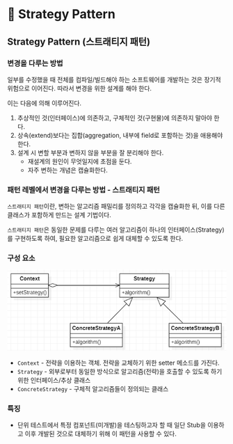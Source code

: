 # 📜 Strategy Pattern

## Strategy Pattern (스트래티지 패턴)

### 변경을 다루는 방법

일부를 수정했을 때 전체를 컴파일/빌드해야 하는 소프트웨어를 개발하는 것은 장기적 위험으로 이어진다. 따라서 변경을 위한 설계를 해야 한다.

이는 다음에 의해 이루어진다.

1. 추상적인 것(인터페이스)에 의존하고, 구체적인 것(구현물)에 의존하지 말아야 한다.
2. 상속(extend)보다는 집합(aggregation, 내부에 field로 포함하는 것)을 애용해야 한다.
3. 설계 시 변할 부분과 변하지 않을 부분을 잘 분리해야 한다.
    - 재설계의 원인이 무엇일지에 초점을 둔다.
    - 자주 변하는 개념은 캡슐화한다.

### 패턴 레벨에서 변경을 다루는 방법 - 스트래티지 패턴

`스트래티지 패턴`이란, 변하는 알고리즘 패밀리를 정의하고 각각을 캡슐화한 뒤, 이를 다른 클래스가 포함하게 만드는 설계 기법이다.

`스트래티지 패턴`은 동일한 문제를 다루는 여러 알고리즘이 하나의 인터페이스(Strategy)를 구현하도록 하여, 필요한 알고리즘으로 쉽게 대체할 수 있도록 한다.

### 구성 요소

![Strategy-Pattern](./imgs/strategy-pattern-(0).png)

- `Context` - 전략을 이용하는 객체. 전략을 교체하기 위한 setter 메소드를 가진다.
- `Strategy` - 외부로부터 동일한 방식으로 알고리즘(전략)을 호출할 수 있도록 하기 위한 인터페이스/추상 클래스
- `ConcreteStrategy` - 구체적 알고리즘들이 정의되는 클래스

### 특징

- 단위 테스트에서 특정 컴포넌트(미개발)을 테스팅하고자 할 때 일단 Stub을 이용하고 이후 개발된 것으로 대체하기 위해 이 패턴을 사용할 수 있다.
